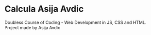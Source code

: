# Calcula Asija Avdic
Doubless Course of Coding - Web Development in JS, CSS and HTML. Project made by Asija Avdic